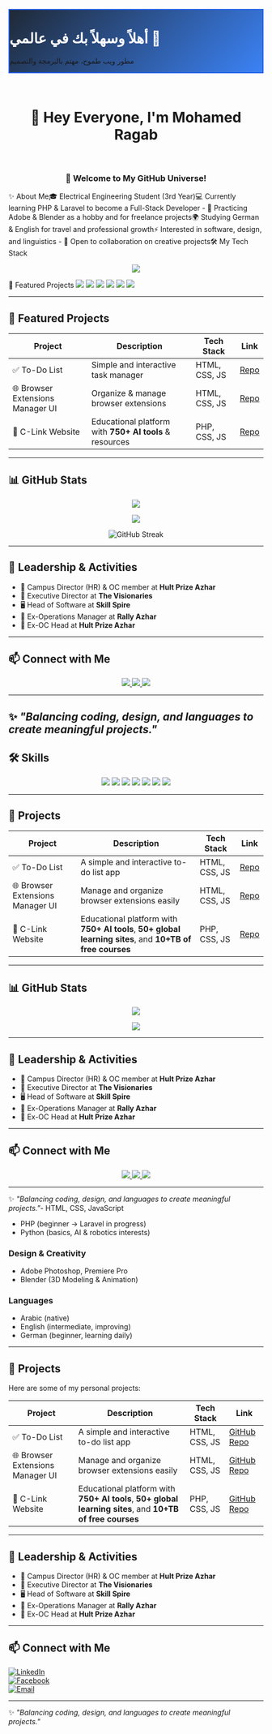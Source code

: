 <p align="center">
<div class="max-w-4xl w-full p-8 mx-auto text-center rounded-3xl shadow-2xl transition-all duration-300 transform"
style="background: linear-gradient(135deg, #1f2937, #3b82f6); border: 2px solid #2563eb;">
<h1 class="text-4xl sm:text-5xl md:text-6xl font-extrabold mb-4 drop-shadow-lg" style="color: #ffffff;">
أهلاً وسهلاً بك في عالمي 👋
</h1>
<p class="text-lg sm:text-xl md:text-2xl font-light text-gray-200 mt-2">
مطور ويب طموح، مهتم بالبرمجة والتصميم
</p>
</div>
</p>
​<h1 align="center">
👋 Hey Everyone, I'm Mohamed Ragab
</h1>
​<h3 align="center">
🚀 Welcome to My GitHub Universe!
</h3>
​✨ About Me
​🎓 Electrical Engineering Student (3rd Year)
​💻 Currently learning PHP & Laravel to become a Full-Stack Developer - 🎨 Practicing Adobe & Blender as a hobby and for freelance projects
​🌍 Studying German & English for travel and professional growth
​⚡ Interested in software, design, and linguistics - 🤝 Open to collaboration on creative projects
​🛠️ My Tech Stack
​<p align="center">
<img src="https://www.google.com/search?q=https://skillicons.dev/icons%3Fi%3Dhtml,css,js,php,laravel,blender,ps" />
</p>
​📌 Featured Projects  <img src="https://img.shields.io/badge/CSS3-1572B6?style=for-the-badge&logo=css3&logoColor=white" />
  <img src="https://img.shields.io/badge/JavaScript-F7DF1E?style=for-the-badge&logo=javascript&logoColor=black" />
  <img src="https://img.shields.io/badge/PHP-777BB4?style=for-the-badge&logo=php&logoColor=white" />
  <img src="https://img.shields.io/badge/Laravel-FF2D20?style=for-the-badge&logo=laravel&logoColor=white" />
  <img src="https://img.shields.io/badge/Blender-F5792A?style=for-the-badge&logo=blender&logoColor=white" />
  <img src="https://img.shields.io/badge/Adobe%20Photoshop-31A8FF?style=for-the-badge&logo=adobephotoshop&logoColor=white" />
</p>

---

## 📌 Featured Projects  

| Project | Description | Tech Stack | Link |
|---------|-------------|------------|------|
| ✅ To-Do List | Simple and interactive task manager | HTML, CSS, JS | [Repo](https://github.com/RagabCodes/to-do-list) |
| 🌐 Browser Extensions Manager UI | Organize & manage browser extensions | HTML, CSS, JS | [Repo](https://github.com/RagabCodes/browser-extensions-manager-ui-main) |
| 🔗 C-Link Website | Educational platform with **750+ AI tools** & resources | PHP, CSS, JS | [Repo](https://github.com/RagabCodes/C-link-website) |

---

## 📊 GitHub Stats  

<p align="center">
  <img src="https://github-readme-stats.vercel.app/api?username=RagabCodes&show_icons=true&theme=radical" />
</p>
<p align="center">
  <img src="https://github-readme-stats.vercel.app/api/top-langs/?username=RagabCodes&layout=compact&theme=radical" />
</p>
<p align="center">
  <img src="https://streak-stats.demolab.com?user=RagabCodes&theme=radical" alt="GitHub Streak" />
</p>

---

## 🌟 Leadership & Activities  

- 🎯 Campus Director (HR) & OC member at **Hult Prize Azhar**  
- 💼 Executive Director at **The Visionaries**  
- 🖥️ Head of Software at **Skill Spire**  
- 📍 Ex-Operations Manager at **Rally Azhar**  
- 📍 Ex-OC Head at **Hult Prize Azhar**  

---

## 📫 Connect with Me  

<p align="center">
  <a href="https://www.linkedin.com/in/mohamed-r-ragab">
    <img src="https://img.shields.io/badge/LinkedIn-0077B5?style=for-the-badge&logo=linkedin&logoColor=white" />
  </a>
  <a href="https://www.facebook.com/Moham3dRajab">
    <img src="https://img.shields.io/badge/Facebook-1877F2?style=for-the-badge&logo=facebook&logoColor=white" />
  </a>
  <a href="mailto:rjb27858@gmail.com">
    <img src="https://img.shields.io/badge/Email-D14836?style=for-the-badge&logo=gmail&logoColor=white" />
  </a>
</p>

---

✨ *"Balancing coding, design, and languages to create meaningful projects."*
---

## 🛠️ Skills  

<p align="center">
  <img src="https://img.shields.io/badge/HTML5-E34F26?style=for-the-badge&logo=html5&logoColor=white" />
  <img src="https://img.shields.io/badge/CSS3-1572B6?style=for-the-badge&logo=css3&logoColor=white" />
  <img src="https://img.shields.io/badge/JavaScript-F7DF1E?style=for-the-badge&logo=javascript&logoColor=black" />
  <img src="https://img.shields.io/badge/PHP-777BB4?style=for-the-badge&logo=php&logoColor=white" />
  <img src="https://img.shields.io/badge/Laravel-FF2D20?style=for-the-badge&logo=laravel&logoColor=white" />
  <img src="https://img.shields.io/badge/Blender-F5792A?style=for-the-badge&logo=blender&logoColor=white" />
  <img src="https://img.shields.io/badge/Adobe%20Photoshop-31A8FF?style=for-the-badge&logo=adobephotoshop&logoColor=white" />
</p>

---

## 📌 Projects  

| Project | Description | Tech Stack | Link |
|---------|-------------|------------|------|
| ✅ To-Do List | A simple and interactive to-do list app | HTML, CSS, JS | [Repo](https://github.com/RagabCodes/to-do-list) |
| 🌐 Browser Extensions Manager UI | Manage and organize browser extensions easily | HTML, CSS, JS | [Repo](https://github.com/RagabCodes/browser-extensions-manager-ui-main) |
| 🔗 C-Link Website | Educational platform with **750+ AI tools**, **50+ global learning sites**, and **10+TB of free courses** | PHP, CSS, JS | [Repo](https://github.com/RagabCodes/C-link-website) |

---

## 📊 GitHub Stats  

<p align="center">
  <img src="https://github-readme-stats.vercel.app/api?username=RagabCodes&show_icons=true&theme=radical" />
</p>
<p align="center">
  <img src="https://github-readme-stats.vercel.app/api/top-langs/?username=RagabCodes&layout=compact&theme=radical" />
</p>

---

## 🌟 Leadership & Activities  
- 🎯 Campus Director (HR) & OC member at **Hult Prize Azhar**  
- 💼 Executive Director at **The Visionaries**  
- 🖥️ Head of Software at **Skill Spire**  
- 📍 Ex-Operations Manager at **Rally Azhar**  
- 📍 Ex-OC Head at **Hult Prize Azhar**  

---

## 📫 Connect with Me  

<p align="center">
  <a href="https://www.linkedin.com/in/mohamed-r-ragab">
    <img src="https://img.shields.io/badge/LinkedIn-0077B5?style=for-the-badge&logo=linkedin&logoColor=white" />
  </a>
  <a href="https://www.facebook.com/Moham3dRajab">
    <img src="https://img.shields.io/badge/Facebook-1877F2?style=for-the-badge&logo=facebook&logoColor=white" />
  </a>
  <a href="mailto:rjb27858@gmail.com">
    <img src="https://img.shields.io/badge/Email-D14836?style=for-the-badge&logo=gmail&logoColor=white" />
  </a>
</p>

---

✨ *"Balancing coding, design, and languages to create meaningful projects."*- HTML, CSS, JavaScript  
- PHP (beginner → Laravel in progress)  
- Python (basics, AI & robotics interests)  

### Design & Creativity  
- Adobe Photoshop, Premiere Pro  
- Blender (3D Modeling & Animation)  

### Languages  
- Arabic (native)  
- English (intermediate, improving)  
- German (beginner, learning daily)  

---

## 📌 Projects  
Here are some of my personal projects:  

| Project | Description | Tech Stack | Link |
|---------|-------------|------------|------|
| ✅ To-Do List | A simple and interactive to-do list app | HTML, CSS, JS | [GitHub Repo](https://github.com/RagabCodes/to-do-list) |
| 🌐 Browser Extensions Manager UI | Manage and organize browser extensions easily | HTML, CSS, JS | [GitHub Repo](https://github.com/RagabCodes/browser-extensions-manager-ui-main) |
| 🔗 C-Link Website | Educational platform with **750+ AI tools**, **50+ global learning sites**, and **10+TB of free courses** | PHP, CSS, JS | [GitHub Repo](https://github.com/RagabCodes/C-link-website) |

---

## 🌟 Leadership & Activities  
- 🎯 Campus Director (HR) & OC member at **Hult Prize Azhar**  
- 💼 Executive Director at **The Visionaries**  
- 🖥️ Head of Software at **Skill Spire**  
- 📍 Ex-Operations Manager at **Rally Azhar**  
- 📍 Ex-OC Head at **Hult Prize Azhar**  

---

## 📫 Connect with Me  

[![LinkedIn](https://img.shields.io/badge/LinkedIn-0077B5?style=for-the-badge&logo=linkedin&logoColor=white)](https://www.linkedin.com/in/mohamed-r-ragab)  
[![Facebook](https://img.shields.io/badge/Facebook-1877F2?style=for-the-badge&logo=facebook&logoColor=white)](https://www.facebook.com/Moham3dRajab)  
[![Email](https://img.shields.io/badge/Email-D14836?style=for-the-badge&logo=gmail&logoColor=white)](mailto:rjb27858@gmail.com)  

---

✨ *"Balancing coding, design, and languages to create meaningful projects."*
